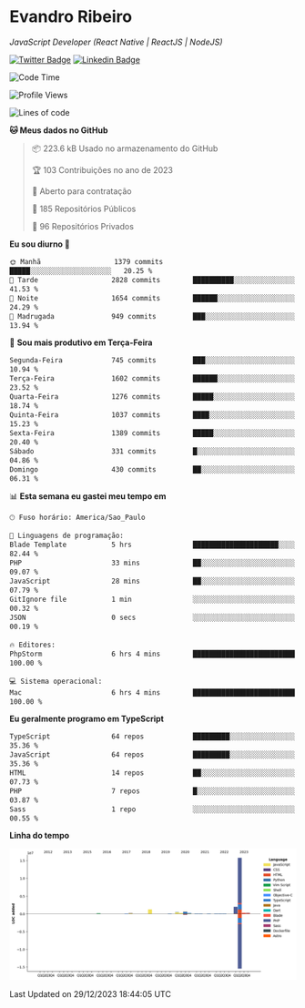 # Evandro **Ribeiro**

*JavaScript Developer (React Native | ReactJS | NodeJS)*

[![Twitter Badge](https://img.shields.io/badge/-@ribeiroevandro-201B2D?style=flat-square&labelColor=201B2D&logo=twitter&logoColor=white&link=https://twitter.com/ribeiroevandro)](https://twitter.com/ribeiroevandro) 
[![Linkedin Badge](https://img.shields.io/badge/-Evandro%20Ribeiro-201B2D?style=flat-square&logo=Linkedin&logoColor=white&link=https://www.linkedin.com/in/ribeiroevandro)](https://www.linkedin.com/in/ribeiroevandro) 


<!--START_SECTION:waka-->
![Code Time](http://img.shields.io/badge/Code%20Time-3%2C615%20hrs%2018%20mins-blue)

![Profile Views](http://img.shields.io/badge/Visualizac%C3%B5es%20do%20perfil-0-blue)

![Lines of code](https://img.shields.io/badge/Desde%20o%20Hello%20World%20eu%20escrevi-21.5%20million%20linhas%20de%20c%C3%B3digo-blue)

**🐱 Meus dados no GitHub** 

> 📦 223.6 kB Usado no armazenamento do GitHub 
 > 
> 🏆 103 Contribuições no ano de 2023
 > 
> 💼 Aberto para contratação
 > 
> 📜 185 Repositórios Públicos 
 > 
> 🔑 96 Repositórios Privados 
 > 
**Eu sou diurno 🐤** 

```text
🌞 Manhã                  1379 commits        █████░░░░░░░░░░░░░░░░░░░░   20.25 % 
🌆 Tarde                  2828 commits        ██████████░░░░░░░░░░░░░░░   41.53 % 
🌃 Noite                  1654 commits        ██████░░░░░░░░░░░░░░░░░░░   24.29 % 
🌙 Madrugada              949 commits         ███░░░░░░░░░░░░░░░░░░░░░░   13.94 % 
```
📅 **Sou mais produtivo em Terça-Feira** 

```text
Segunda-Feira            745 commits         ███░░░░░░░░░░░░░░░░░░░░░░   10.94 % 
Terça-Feira              1602 commits        ██████░░░░░░░░░░░░░░░░░░░   23.52 % 
Quarta-Feira             1276 commits        █████░░░░░░░░░░░░░░░░░░░░   18.74 % 
Quinta-Feira             1037 commits        ████░░░░░░░░░░░░░░░░░░░░░   15.23 % 
Sexta-Feira              1389 commits        █████░░░░░░░░░░░░░░░░░░░░   20.40 % 
Sábado                   331 commits         █░░░░░░░░░░░░░░░░░░░░░░░░   04.86 % 
Domingo                  430 commits         ██░░░░░░░░░░░░░░░░░░░░░░░   06.31 % 
```


📊 **Esta semana eu gastei meu tempo em** 

```text
🕑︎ Fuso horário: America/Sao_Paulo

💬 Linguagens de programação: 
Blade Template           5 hrs               █████████████████████░░░░   82.44 % 
PHP                      33 mins             ██░░░░░░░░░░░░░░░░░░░░░░░   09.07 % 
JavaScript               28 mins             ██░░░░░░░░░░░░░░░░░░░░░░░   07.79 % 
GitIgnore file           1 min               ░░░░░░░░░░░░░░░░░░░░░░░░░   00.32 % 
JSON                     0 secs              ░░░░░░░░░░░░░░░░░░░░░░░░░   00.19 % 

🔥 Editores: 
PhpStorm                 6 hrs 4 mins        █████████████████████████   100.00 % 

💻 Sistema operacional: 
Mac                      6 hrs 4 mins        █████████████████████████   100.00 % 
```

**Eu geralmente programo em TypeScript** 

```text
TypeScript               64 repos            █████████░░░░░░░░░░░░░░░░   35.36 % 
JavaScript               64 repos            █████████░░░░░░░░░░░░░░░░   35.36 % 
HTML                     14 repos            ██░░░░░░░░░░░░░░░░░░░░░░░   07.73 % 
PHP                      7 repos             █░░░░░░░░░░░░░░░░░░░░░░░░   03.87 % 
Sass                     1 repo              ░░░░░░░░░░░░░░░░░░░░░░░░░   00.55 % 
```



**Linha do tempo**

![Lines of Code chart](https://raw.githubusercontent.com/ribeiroevandro/ribeiroevandro/main/assets/bar_graph.png)


 Last Updated on 29/12/2023 18:44:05 UTC
<!--END_SECTION:waka-->
